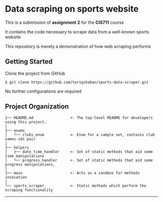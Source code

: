 Data scraping on sports website
==============================

This is a submission of **assignment 2** for the **CIS711** course

It contains the code necessary to scrape data from a well-known sports website

This repository is merely a demonstration of how web scraping performs

Getting Started
------------
Clone the project from GitHub

`$ git clone https://github.com/tariqshaban/sports-data-scraper.git`

No further configurations are required

Project Organization
------------

    ├── README.md                 <- The top-level README for developers using this project.
    │
    ├── enums
    │   └── clubs_enum            <- Enum for a sample set, contains club names-ids pair
    │
    ├── helpers
    │   ├── date_time_handler     <- Set of static methods that aid some time manipulations
    │   └── progress_handler      <- Set of static methods that aid some progress manipulations,
    │
    ├── main                      <- Acts as a sandbox for methods invocation
    │
    └── sports_scraper            <- Static methods which perform the scraping functionality
    


--------